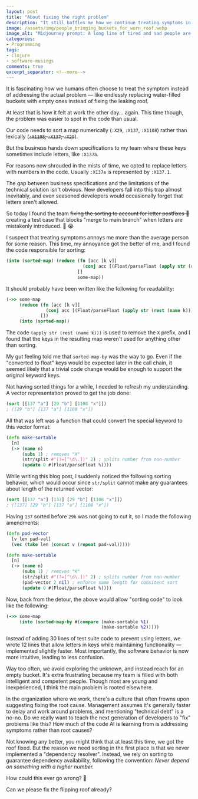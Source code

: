 ```yaml
---
layout: post
title: "About fixing the right problem"
description: "It still baffles me how we continue treating symptoms in our software instead of addressing the actual problem. Here’s a real-world example."
image: /assets/img/people_bringing_buckets_for_worn_roof.webp
image_alt: "Midjourney prompt: A long line of tired and sad people are carrying empty buckets into a house with a leaky roof. Another line of people are carrying filled buckets out of the house. A person is watching and pointing to the roof but is being dismissed. The roof is old and in poor condition. It is rainy. The image is colorful."
categories:
- Programming
tags:
- Clojure
- software-musings
comments: true
excerpt_separator: <!--more-->
---
```


It is fascinating how we humans often choose to treat the symptom
instead of addressing the actual problem
— like endlessly replacing water-filled buckets with empty ones
instead of fixing the leaking roof.

At least that is how it felt at work the other day... again.
This time though, the problem was easier to spot in the code than usual.
<!--more-->

Our code needs to sort a map numerically (`:X29`, `:X137`, `:X1108`)
rather than lexically (~~`:X1108`, `:X137`, `:X29`~~).

But the business hands down specifications to my team
where these keys sometimes include letters, like `:X137a`.

For reasons now shrouded in the mists of time,
we opted to replace letters with numbers in the code.
Usually `:X137a` is represented by `:X137.1`.

The gap between business specifications and the limitations of the technical solution isn't obvious.
New developers fall into this trap almost inevitably,
and even seasoned developers would occasionally forget that letters aren't allowed.

So today I found the team
~~fixing the sorting to account for letter postfixes 🚀~~
creating a test case that blocks "merge to main branch"
when letters are mistakenly introduced. 🥺 😭

I suspect that treating symptoms annoys me more than the average person for some reason.
This time, my annoyance got the better of me,
and I found the code responsible for sorting:

```clojure
(into (sorted-map) (reduce (fn [acc [k v]]
                             (conj acc [(Float/parseFloat (apply str (rest (name k)))) v]))
                           []
                           some-map))
```

It should probably have been written like the following for readability:

```clojure
(->> some-map
     (reduce (fn [acc [k v]]
               (conj acc [(Float/parseFloat (apply str (rest (name k)))) v]))
             [])
     (into (sorted-map))
```

The code `(apply str (rest (name k)))` is used to remove the `X` prefix,
and I found that the keys in the resulting map
weren't used for anything other than sorting.

My gut feeling told me that `sorted-map-by` was the way to go.
Even if the "converted to float" keys would be expected later in the call chain,
it seemed likely that a trivial code change would be enough
to support the original keyword keys.

Not having sorted things for a while, I needed to refresh my understanding.
A vector representation proved to get the job done:

```clojure
(sort [[137 "a"] [29 "b"] [1108 "x"]])
; ([29 "b"] [137 "a"] [1108 "x"])
```

All that was left was a function that could
convert the special keyword to this vector format:

```clojure
(defn make-sortable
  [n]
  (-> (name n)
      (subs 1) ; removes "X"
      (str/split #"(?=[^\d\.])" 2) ; splits number from non-number
      (update 0 #(Float/parseFloat %))))
```

While writing this blog post,
I suddenly noticed the following sorting behavior,
which would occur since `str/split` cannot make any guarantees
about length of the returned vector:

```clojure
(sort [[137 "a"] [137] [29 "b"] [1108 "x"]])
; ([137] [29 "b"] [137 "a"] [1108 "x"])
```

Having `137` sorted before `29b` was not going to cut it,
so I made the following amendments:

```clojure
(defn pad-vector
  [v len pad-val]
  (vec (take len (concat v (repeat pad-val)))))

(defn make-sortable
  [n]
  (-> (name n)
      (subs 1) ; removes "K"
      (str/split #"(?=[^\d\.])" 2) ; splits number from non-number
      (pad-vector 2 nil) ; enforce same length for consitent sort
      (update 0 #(Float/parseFloat %))))
```

Now, back from the detour,
the above would allow "sorting code" to look like the following:

```clojure
(->> some-map
     (into (sorted-map-by #(compare (make-sortable %1)
                                    (make-sortable %2)))))
```

Instead of adding 30 lines of test suite code to prevent using letters,
we wrote 12 lines that allow letters in keys while maintaining functionality — implemented slightly faster.
Most importantly, the software behavior is now more intuitive, leading to less confusion.

Way too often, we avoid exploring the unknown,
and instead reach for an empty bucket.
It's extra frustrating because my team is filled with both intelligent and competent people.
Though most are young and inexperienced,
I think the main problem is rooted elsewhere.

In the organization where we work,
there's a culture that often frowns upon suggesting fixing the root cause.
Management assumes it's generally faster to delay and work around problems,
and mentioning "technical debt" is a no-no.
Do we really want to teach the next generation of developers to "fix" problems like this?
How much of the code AI is learning from
is addressing symptoms rather than root causes?

Not knowing any better, you might think that at least this time, we got the roof fixed.
But the reason we need sorting in the first place
is that we never implemented a "dependency resolver".
Instead, we rely on sorting to guarantee dependency availability,
following the convention:
*Never depend on something with a higher number.*

How could this ever go wrong? 🤣

Can we please fix the flipping roof already?
